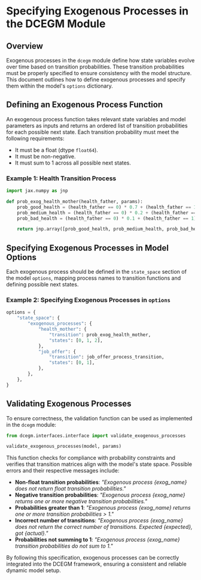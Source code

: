 # Specifying Exogenous Processes in the DCEGM Module

## Overview

Exogenous processes in the ```dcegm``` module define how state variables evolve over time based on transition probabilities. These transition probabilities must be properly specified to ensure consistency with the model structure. This document outlines how to define exogenous processes and specify them within the model's ```options``` dictionary.

## Defining an Exogenous Process Function

An exogenous process function takes relevant state variables and model parameters as inputs and returns an ordered list of transition probabilities for each possible next state. Each transition probability must meet the following requirements:

- It must be a float (dtype `float64`).
- It must be non-negative.
- It must sum to 1 across all possible next states.

### Example 1: Health Transition Process

```python
import jax.numpy as jnp

def prob_exog_health_mother(health_father, params):
    prob_good_health = (health_father == 0) * 0.7 + (health_father == 1) * 0.3
    prob_medium_health = (health_father == 0) * 0.2 + (health_father == 1) * 0.5
    prob_bad_health = (health_father == 0) * 0.1 + (health_father == 1) * 0.2

    return jnp.array([prob_good_health, prob_medium_health, prob_bad_health])
```

## Specifying Exogenous Processes in Model Options

Each exogenous process should be defined in the `state_space` section of the model ```options```, mapping process names to transition functions and defining possible next states.

### Example 2: Specifying Exogenous Processes in `options`

```python
options = {
    "state_space": {
        "exogenous_processes": {
            "health_mother": {
                "transition": prob_exog_health_mother,
                "states": [0, 1, 2],
            },
            "job_offer": {
                "transition": job_offer_process_transition,
                "states": [0, 1],
            },
        },
    },
}
```

## Validating Exogenous Processes

To ensure correctness, the validation function can be used as implemented in the ```dcegm``` module:

```python
from dcegm.interfaces.interface import validate_exogenous_processes

validate_exogenous_processes(model, params)
```

This function checks for compliance with probability constraints and verifies that transition matrices align with the model's state space. Possible errors and their respective messages include:

- **Non-float transition probabilities**: *"Exogenous process {exog_name} does not return float transition probabilities."*
- **Negative transition probabilities**: *"Exogenous process {exog_name} returns one or more negative transition probabilities."*
- **Probabilities greater than 1**: *"Exogenous process {exog_name} returns one or more transition probabilities > 1."*
- **Incorrect number of transitions**: *"Exogenous process {exog_name} does not return the correct number of transitions. Expected {expected}, got {actual}."*
- **Probabilities not summing to 1**: *"Exogenous process {exog_name} transition probabilities do not sum to 1."*

By following this specification, exogenous processes can be correctly integrated into the DCEGM framework, ensuring a consistent and reliable dynamic model setup.
